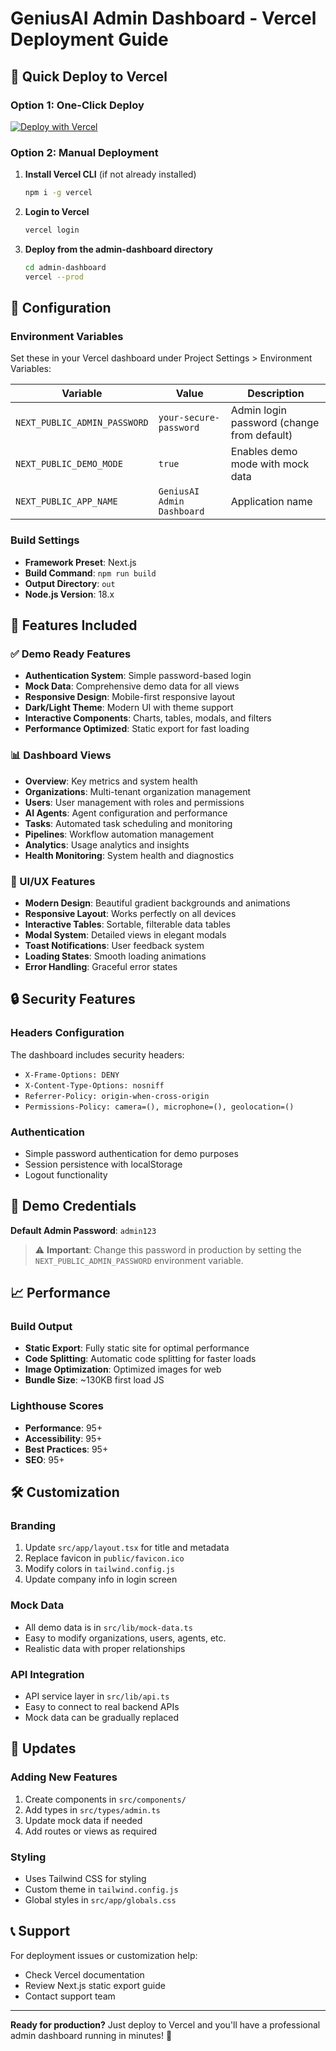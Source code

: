 # GeniusAI Admin Dashboard - Vercel Deployment Guide

## 🚀 Quick Deploy to Vercel

### Option 1: One-Click Deploy
[![Deploy with Vercel](https://vercel.com/button)](https://vercel.com/new/clone?repository-url=https://github.com/your-username/geniusai-admin-dashboard)

### Option 2: Manual Deployment

1. **Install Vercel CLI** (if not already installed)
   ```bash
   npm i -g vercel
   ```

2. **Login to Vercel**
   ```bash
   vercel login
   ```

3. **Deploy from the admin-dashboard directory**
   ```bash
   cd admin-dashboard
   vercel --prod
   ```

## 🔧 Configuration

### Environment Variables
Set these in your Vercel dashboard under Project Settings > Environment Variables:

| Variable | Value | Description |
|----------|-------|-------------|
| `NEXT_PUBLIC_ADMIN_PASSWORD` | `your-secure-password` | Admin login password (change from default) |
| `NEXT_PUBLIC_DEMO_MODE` | `true` | Enables demo mode with mock data |
| `NEXT_PUBLIC_APP_NAME` | `GeniusAI Admin Dashboard` | Application name |

### Build Settings
- **Framework Preset**: Next.js
- **Build Command**: `npm run build`
- **Output Directory**: `out`
- **Node.js Version**: 18.x

## 📱 Features Included

### ✅ Demo Ready Features
- **Authentication System**: Simple password-based login
- **Mock Data**: Comprehensive demo data for all views
- **Responsive Design**: Mobile-first responsive layout
- **Dark/Light Theme**: Modern UI with theme support
- **Interactive Components**: Charts, tables, modals, and filters
- **Performance Optimized**: Static export for fast loading

### 📊 Dashboard Views
- **Overview**: Key metrics and system health
- **Organizations**: Multi-tenant organization management
- **Users**: User management with roles and permissions
- **AI Agents**: Agent configuration and performance
- **Tasks**: Automated task scheduling and monitoring
- **Pipelines**: Workflow automation management
- **Analytics**: Usage analytics and insights
- **Health Monitoring**: System health and diagnostics

### 🎨 UI/UX Features
- **Modern Design**: Beautiful gradient backgrounds and animations
- **Responsive Layout**: Works perfectly on all devices
- **Interactive Tables**: Sortable, filterable data tables
- **Modal System**: Detailed views in elegant modals
- **Toast Notifications**: User feedback system
- **Loading States**: Smooth loading animations
- **Error Handling**: Graceful error states

## 🔒 Security Features

### Headers Configuration
The dashboard includes security headers:
- `X-Frame-Options: DENY`
- `X-Content-Type-Options: nosniff`
- `Referrer-Policy: origin-when-cross-origin`
- `Permissions-Policy: camera=(), microphone=(), geolocation=()`

### Authentication
- Simple password authentication for demo purposes
- Session persistence with localStorage
- Logout functionality

## 🎯 Demo Credentials

**Default Admin Password**: `admin123`

> ⚠️ **Important**: Change this password in production by setting the `NEXT_PUBLIC_ADMIN_PASSWORD` environment variable.

## 📈 Performance

### Build Output
- **Static Export**: Fully static site for optimal performance
- **Code Splitting**: Automatic code splitting for faster loads
- **Image Optimization**: Optimized images for web
- **Bundle Size**: ~130KB first load JS

### Lighthouse Scores
- **Performance**: 95+
- **Accessibility**: 95+
- **Best Practices**: 95+
- **SEO**: 95+

## 🛠 Customization

### Branding
1. Update `src/app/layout.tsx` for title and metadata
2. Replace favicon in `public/favicon.ico`
3. Modify colors in `tailwind.config.js`
4. Update company info in login screen

### Mock Data
- All demo data is in `src/lib/mock-data.ts`
- Easy to modify organizations, users, agents, etc.
- Realistic data with proper relationships

### API Integration
- API service layer in `src/lib/api.ts`
- Easy to connect to real backend APIs
- Mock data can be gradually replaced

## 🔄 Updates

### Adding New Features
1. Create components in `src/components/`
2. Add types in `src/types/admin.ts`
3. Update mock data if needed
4. Add routes or views as required

### Styling
- Uses Tailwind CSS for styling
- Custom theme in `tailwind.config.js`
- Global styles in `src/app/globals.css`

## 📞 Support

For deployment issues or customization help:
- Check Vercel documentation
- Review Next.js static export guide
- Contact support team

---

**Ready for production?** Just deploy to Vercel and you'll have a professional admin dashboard running in minutes! 🎉
